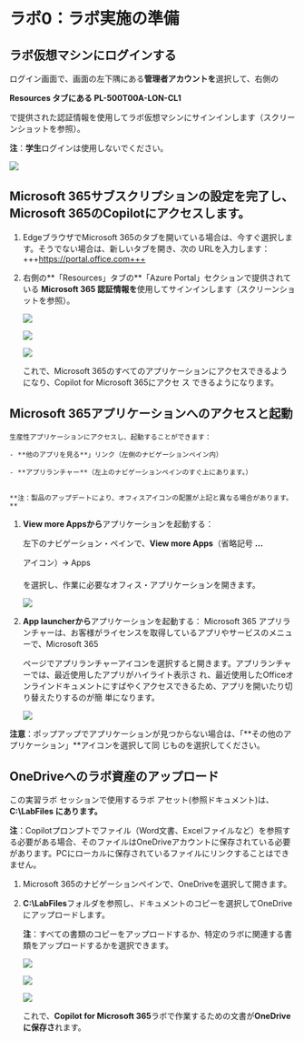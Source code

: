 # ラボ0：ラボ実施の準備

## ラボ仮想マシンにログインする


 ログイン画面で、画面の左下隅にある**管理者アカウントを**選択して、右側の

 **Resources タブにある PL-500T00A-LON-CL1**

 で提供された認証情報を使用してラボ仮想マシンにサインインします（スクリーンショットを参照）。

 **注**：**学生**ログインは使用しないでください。

 ![](./media/image1.png)

 
## Microsoft 365サブスクリプションの設定を完了し、Microsoft 365のCopilotにアクセスします。

1.  EdgeブラウザでMicrosoft 365のタブを開いている場合は、今すぐ選択します。そうでない場合は、新しいタブを開き、次の 
    URLを入力します：+++https://portal.office.com+++

2.  右側の**「Resources」タブの**「Azure
    Portal」セクションで提供されている **Microsoft 365
    認証情報を**使用してサインインします（スクリーンショットを参照）。

    ![](./media/image2.png)

    ![](./media/image3.png)

    ![](./media/image4.png)


    これで、Microsoft 365のすべてのアプリケーションにアクセスできるようになり、Copilot for Microsoft 365にアクセ 
    ス できるようになります。

## Microsoft 365アプリケーションへのアクセスと起動

    生産性アプリケーションにアクセスし、起動することができます：

    - **他のアプリを見る**」リンク（左側のナビゲーションペイン内）

    - **アプリランチャー**（左上のナビゲーションペインのすぐ上にあります。）


    **注：製品のアップデートにより、オフィスアイコンの配置が上記と異なる場合があります。**

1.  **View more Appsから**アプリケーションを起動する：

    左下のナビゲーション・ペインで、**View more Apps**（省略記号 **...**

    アイコン）🡪 Apps

    を選択し、作業に必要なオフィス・アプリケーションを開きます。

     ![](./media/image5.png)

2.  **App launcherから**アプリケーションを起動する：
    Microsoft 365 アプリランチャーは、お客様がライセンスを取得しているアプリやサービスのメニューで、Microsoft 365

    ページでアプリランチャーアイコンを選択すると開きます。アプリランチャーでは、最近使用したアプリがハイライト表示さ 
    れ、最近使用したOfficeオンラインドキュメントにすばやくアクセスできるため、アプリを開いたり切り替えたりするのが簡 
    単になります。

    ![](./media/image6.png)

   **注意**：ポップアップでアプリケーションが見つからない場合は、「**その他のアプリケーション」**アイコンを選択して同 
   じものを選択してください。

## OneDriveへのラボ資産のアップロード

 この実習ラボ セッションで使用するラボ アセット(参照ドキュメント)は、**C:\LabFiles にあります。**

 **注**：Copilotプロンプトでファイル（Word文書、Excelファイルなど）を参照する必要がある場合、そのファイルはOneDriveアカウントに保存されている必要があります。PCにローカルに保存されているファイルにリンクすることはできません。

1.  Microsoft 365のナビゲーションペインで、OneDriveを選択して開きます。

2.  **C:\LabFiles**フォルダを参照し、ドキュメントのコピーを選択してOneDriveにアップロードします。

    **注**：すべての書類のコピーをアップロードするか、特定のラボに関連する書類をアップロードするかを選択できます。

    ![](./media/image7.png)

    ![](./media/image8.png)

    ![](./media/image9.png)

    これで、**Copilot for Microsoft 365**ラボで作業するための文書が**OneDriveに保存さ**れます。
